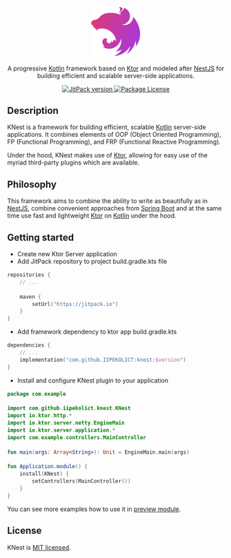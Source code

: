 <p align="center">
    <a href="http://nestjs.com/" target="blank">
        <img src="assets/img/knest-logo.png" width="120" alt="Nest Logo" />
    </a>
</p>

<p align="center">
    A progressive <a href="https://kotlinlang.org/" target="_blank">Kotlin</a> 
    framework based on <a href="https://ktor.io/" target="_blank">Ktor</a> 
    and modeled after <a href="https://nestjs.com/" target="_blank">NestJS</a> 
    for building efficient and scalable server-side applications.
</p>

<p align="center">
    <a href="https://jitpack.io/#IIPEKOLICT/knest" target="_blank">
        <img src="https://jitpack.io/v/IIPEKOLICT/knest.svg" alt="JitPack version" />
    </a>
    <a href="https://raw.githubusercontent.com/IIPEKOLICT/knest/main/LICENSE" target="_blank">
        <img src="https://img.shields.io/badge/license-MIT-green.svg" alt="Package License" />
    </a>
</p>

## Description

KNest is a framework for building efficient, 
scalable <a href="https://kotlinlang.org/" target="_blank">Kotlin</a> server-side applications. 
It combines elements of OOP (Object Oriented Programming), 
FP (Functional Programming), and FRP (Functional Reactive Programming).

Under the hood, KNest makes use of <a href="https://ktor.io/" target="_blank">Ktor</a>, 
allowing for easy use of the myriad third-party plugins which are available.

## Philosophy

This framework aims to combine the ability to write as beautifully as in 
<a href="https://nestjs.com/" target="_blank">NestJS</a>, combine convenient approaches from
<a href="https://spring.io/projects/spring-boot" target="_blank">Spring Boot</a> and at the same time 
use fast and lightweight <a href="https://ktor.io/" target="_blank">Ktor</a> on
<a href="https://kotlinlang.org/" target="_blank">Kotlin</a> under the hood.

## Getting started

- Create new Ktor Server application
- Add JitPack repository to project build.gradle.kts file
```kotlin
repositories {
    // ...

    maven {
        setUrl("https://jitpack.io")
    }
}
```
- Add framework dependency to ktor app build.gradle.kts
```kotlin
dependencies {
    // ...
    implementation("com.github.IIPEKOLICT:knest:$version")
}
```
- Install and configure KNest plugin to your application
```kotlin
package com.example

import com.github.iipekolict.knest.KNest
import io.ktor.http.*
import io.ktor.server.netty.EngineMain
import io.ktor.server.application.*
import com.example.controllers.MainController

fun main(args: Array<String>): Unit = EngineMain.main(args)

fun Application.module() {
    install(KNest) {
        setControllers(MainController())
    }
}
```

You can see more examples how to use it in 
<a href="https://github.com/IIPEKOLICT/knest/tree/main/preview" target="_blank">preview module</a>.

## License

KNest is [MIT licensed](LICENSE).